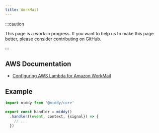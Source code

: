 ```yaml
---
title: WorkMail
---
```


:::caution

This page is a work in progress. If you want to help us to make this page better, please consider contributing on GitHub.

:::

## AWS Documentation
- [Configuring AWS Lambda for Amazon WorkMail](https://docs.aws.amazon.com/workmail/latest/adminguide/lambda.html)

## Example
```javascript
import middy from '@middy/core'

export const handler = middy()
  .handler((event, context, {signal}) => {
    // ...
  })
```
